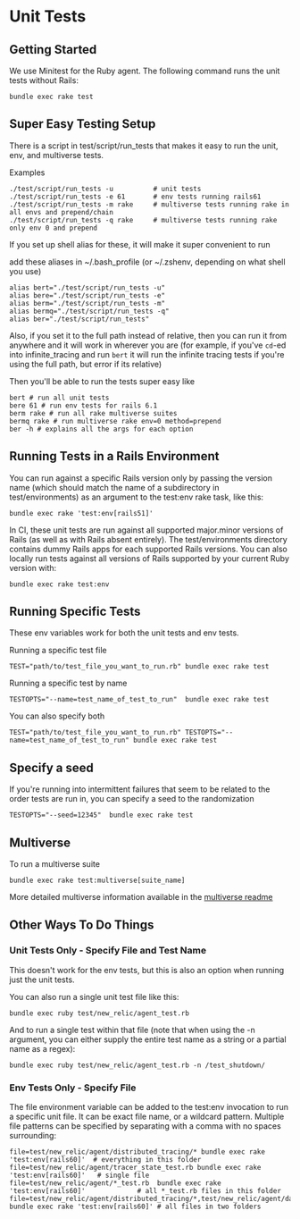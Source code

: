 # Unit Tests

## Getting Started

We use Minitest for the Ruby agent.  The following command runs the unit tests without Rails:

    bundle exec rake test


## Super Easy Testing Setup

There is a script in test/script/run_tests that makes it easy to run the unit, env, and multiverse tests.

Examples

    ./test/script/run_tests -u          # unit tests
    ./test/script/run_tests -e 61       # env tests running rails61
    ./test/script/run_tests -m rake     # multiverse tests running rake in all envs and prepend/chain
    ./test/script/run_tests -q rake     # multiverse tests running rake only env 0 and prepend

If you set up shell alias for these, it will make it super convenient to run

add these aliases in ~/.bash_profile (or ~/.zshenv, depending on what shell you use)

    alias bert="./test/script/run_tests -u"
    alias bere="./test/script/run_tests -e"
    alias berm="./test/script/run_tests -m"
    alias bermq="./test/script/run_tests -q"
    alias ber="./test/script/run_tests"

Also, if you set it to the full path instead of relative, then you can run it from anywhere and it will work in wherever you are (for example, if you've `cd`-ed into infinite_tracing and run `bert` it will run the infinite tracing tests if you're using the full path, but error if its relative)

Then you'll be able to run the tests super easy like

    bert # run all unit tests
    bere 61 # run env tests for rails 6.1
    berm rake # run all rake multiverse suites
    bermq rake # run multiverse rake env=0 method=prepend
    ber -h # explains all the args for each option


## Running Tests in a Rails Environment

You can run against a specific Rails version only by passing the version name (which should match the name of a subdirectory in test/environments) as an argument to the test:env rake task, like this:

    bundle exec rake 'test:env[rails51]'

In CI, these unit tests are run against all supported major.minor versions of Rails (as well as with Rails absent entirely). The test/environments directory contains dummy Rails apps for each supported Rails versions. You can also locally run tests against all versions of Rails supported by your current Ruby version with:

    bundle exec rake test:env



## Running Specific Tests

These env variables work for both the unit tests and env tests.

Running a specific test file

    TEST="path/to/test_file_you_want_to_run.rb" bundle exec rake test


Running a specific test by name

    TESTOPTS="--name=test_name_of_test_to_run"  bundle exec rake test


You can also specify both

    TEST="path/to/test_file_you_want_to_run.rb" TESTOPTS="--name=test_name_of_test_to_run" bundle exec rake test


## Specify a seed

If you're running into intermittent failures that seem to be related to the order tests are run in, you can specify a seed to the randomization

    TESTOPTS="--seed=12345"  bundle exec rake test


## Multiverse

To run a multiverse suite

    bundle exec rake test:multiverse[suite_name]

More detailed multiverse information available in the [multiverse readme](./multiverse/README.md)





## Other Ways To Do Things

### Unit Tests Only - Specify File and Test Name
This doesn't work for the env tests, but this is also an option when running just the unit tests.

You can also run a single unit test file like this:

    bundle exec ruby test/new_relic/agent_test.rb

And to run a single test within that file (note that when using the -n argument, you can either supply the entire test name as a string or a partial name as a regex):

    bundle exec ruby test/new_relic/agent_test.rb -n /test_shutdown/


### Env Tests Only - Specify File

The file environment variable can be added to the test:env invocation to run a specific unit file.  It can be exact file name, or a wildcard pattern.  Multiple file patterns can be specified by separating with a comma with no spaces surrounding:

    file=test/new_relic/agent/distributed_tracing/* bundle exec rake 'test:env[rails60]'  # everything in this folder
    file=test/new_relic/agent/tracer_state_test.rb bundle exec rake 'test:env[rails60]'   # single file
    file=test/new_relic/agent/*_test.rb  bundle exec rake 'test:env[rails60]'             # all *_test.rb files in this folder
    file=test/new_relic/agent/distributed_tracing/*,test/new_relic/agent/datastores/* bundle exec rake 'test:env[rails60]' # all files in two folders
